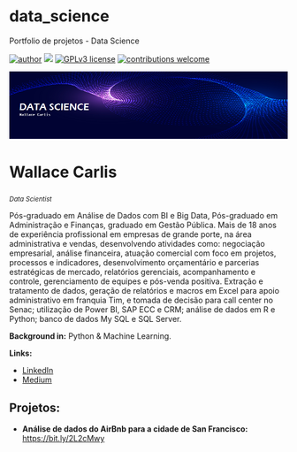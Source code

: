 # data_science
Portfolio de projetos - Data Science

[![author](https://img.shields.io/badge/author-wallacecarlis-red.svg)](https://www.linkedin.com/in/wallace-carlis-b3748524) [![](https://img.shields.io/badge/python-3.7+-blue.svg)](https://www.python.org/downloads/release/python-365/) [![GPLv3 license](https://img.shields.io/badge/License-GPLv3-blue.svg)](http://perso.crans.org/besson/LICENSE.html) [![contributions welcome](https://img.shields.io/badge/contributions-welcome-brightgreen.svg?style=flat)](https://github.com/wallacecarlis/data_science/issues)

<p align="center">
  <img src="novo banner.png" >
</p>

# Wallace Carlis
<sub>*Data Scientist*</sub>

Pós-graduado em Análise de Dados com BI e Big Data, Pós-graduado em Administração e Finanças, graduado em Gestão Pública. Mais de 18 anos de experiência profissional em empresas de grande porte, na área administrativa e vendas, desenvolvendo atividades como: negociação empresarial, análise financeira, atuação comercial com foco em projetos, processos e indicadores, desenvolvimento orçamentário e parcerias estratégicas de mercado, relatórios gerenciais, acompanhamento e controle, gerenciamento de equipes e pós-venda positiva. Extração e tratamento de dados, geração de relatórios e macros em Excel para apoio administrativo em franquia Tim, e tomada de decisão para call center no Senac; utilização de Power BI, SAP ECC e CRM; análise de dados em R e Python; banco de dados My SQL e SQL Server.

**Background in:** Python & Machine Learning.

**Links:**
* [LinkedIn](https://www.linkedin.com/in/wallace-carlis-b3748524/)
* [Medium](https://medium.com/@wallacecarlis)


## Projetos:

* **Análise de dados do AirBnb para a cidade de San Francisco:** https://bit.ly/2L2cMwy
